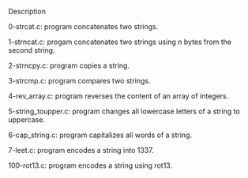 Description

0-strcat.c: program concatenates two strings.

1-strncat.c: progam concatenates two strings using n bytes from the second string.

2-strncpy.c: program copies a string.

3-strcmp.c: program compares two strings.

4-rev_array.c: program reverses the content of an array of integers.

5-string_toupper.c: program changes all lowercase letters of a string to uppercase.

6-cap_string.c: program capitalizes all words of a string.

7-leet.c: program encodes a string into 1337.

100-rot13.c: program encodes a string using rot13.

